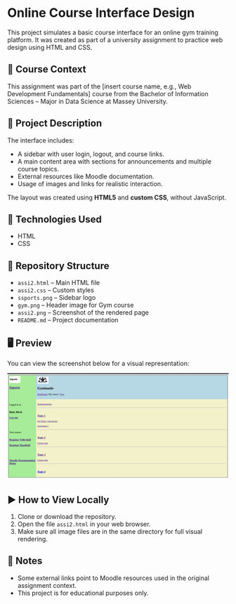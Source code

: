 # Online Course Interface Design

This project simulates a basic course interface for an online gym training platform. It was created as part of a university assignment to practice web design using HTML and CSS.

## 📘 Course Context
This assignment was part of the [insert course name, e.g., Web Development Fundamentals] course from the Bachelor of Information Sciences – Major in Data Science at Massey University.

## 🧠 Project Description
The interface includes:
- A sidebar with user login, logout, and course links.
- A main content area with sections for announcements and multiple course topics.
- External resources like Moodle documentation.
- Usage of images and links for realistic interaction.

The layout was created using **HTML5** and **custom CSS**, without JavaScript.

## 🧰 Technologies Used
- HTML
- CSS

## 📁 Repository Structure

- `assi2.html` – Main HTML file
- `assi2.css` – Custom styles
- `ssports.png` – Sidebar logo
- `gym.png` – Header image for Gym course
- `assi2.png` – Screenshot of the rendered page 
- `README.md` – Project documentation

## 🖥️ Preview

You can view the screenshot below for a visual representation:

![Interface Screenshot](assi2.png)

## ▶️ How to View Locally
1. Clone or download the repository.
2. Open the file `assi2.html` in your web browser.
3. Make sure all image files are in the same directory for full visual rendering.

## 📌 Notes
- Some external links point to Moodle resources used in the original assignment context.
- This project is for educational purposes only.
